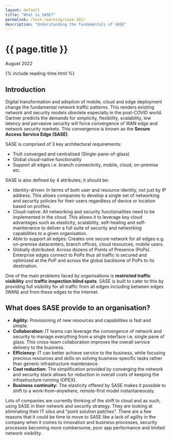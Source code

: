 ```yaml
---
layout: default
title: "What is SASE?"
permalink: /tech-learning/sase-101/
description: "Understanding the fundamentals of SASE"
---
```

<h1>{{ page.title }}</h1>
<p class="subtitle">August 2022</p>
{% include reading-time.html %}

## Introduction
Digital transformation and adoption of mobile, cloud and edge deployment change the fundamental network traffic patterns. This renders existing network and security models obsolete especially in the post-COVID world.  
Gartner predicts the demands for simplicity, flexibility, scalability, low latency and pervasive security will force convergence of WAN edge and network security markets. This convergence is known as the **Secure Access Service Edge (SASE)**.

SASE is comprised of 3 key architectural requirements:
* Trult converged and centralised (Single-pane-of-glass)
* Global cloud-native functionality
* Support all edges i.e. branch connectivity, mobile, cloud, on-premise etc.

SASE is also defined by 4 attributes; it should be:
* Identity-driven: In terms of both user and resource identity, not just by IP address. This allows companies to develop a single set of networking and security policies for their users regardless of device or location based on profiles.
* Cloud-native: All networking and security functionalities need to be implemented in the cloud. This allows it to leverage key cloud advantages such as elasticity, scalability, self-healing and self-maintenance to deliver a full suite of security and networking capabilities to a given organisation.
* Able to support all edges: Creates one secure network for all edges e.g. on-premise datacenters, branch offices, cloud resources, mobile users.
* Globally distributed: Across dozens of Points of Presence (PoPs). Enterprise edges connect to PoPs thus all traffic is secured and optimized at the PoP and across the global backbone of PoPs to its destination.

One of the main problems faced by organisations is **restricted traffic visibility** and **traffic inspection blind spots**. SASE is built to cater to this by providing full visibility for all traffic from all edges including between edges (WAN) and from these edges to the Internet.

## What does SASE provide to an organisation?
* **Agility:** Provisioning of new resources and capabilities is fast and simple.
* **Collaboration:** IT teams can leverage the convergence of network and security to manage everything from a single interface i.e. single pane of glass. This cross-team collaboration improves the overall service delivery to the business.
* **Efficiency:** IT can better achieve service to the business, while focusing precious resources and skills on solving business-specific tasks rather than generic infrastructure maintenance.
* **Cost reduction:** The simplification provided by converging the network and security stack allows for reduction in overall costs of keeping the infrastructure running (OPEX).
* **Business continuity:** The elasticity offered by SASE makes it possible to shift to a work-from-anywhere, remote-first model instantaneously.

Lots of companies are currently thinking of the shift to cloud and as such, using SASE in their network and security strategy. They are looking at eliminating their IT silos and "point solution patches". There are a few reasons that it could be time to move to SASE like a lack of agility in the company when it comes to innovation and business processes, security processes becoming more cumbersome, poor app performance and limited network visibility.

